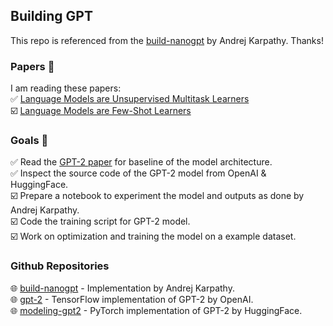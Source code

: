 ## **Building GPT**
This repo is referenced from the [build-nanogpt](https://github.com/karpathy/build-nanogpt) by Andrej Karpathy. Thanks!

### **Papers 📄**  
I am reading these papers:  
✅ [Language Models are Unsupervised Multitask Learners](https://cdn.openai.com/better-language-models/language_models_are_unsupervised_multitask_learners.pdf)  
☑️ [Language Models are Few-Shot Learners](https://arxiv.org/pdf/2005.14165)

### **Goals 🎯**
✅ Read the [GPT-2 paper](https://cdn.openai.com/better-language-models/language_models_are_unsupervised_multitask_learners.pdf) for baseline of the model architecture.  
✅ Inspect the source code of the GPT-2 model from OpenAI & HuggingFace.  
☑️ Prepare a notebook to experiment the model and outputs as done by Andrej Karpathy.  
☑️ Code the training script for GPT-2 model.  
☑️ Work on optimization and training the model on a example dataset.

### **Github Repositories**
🌐 [build-nanogpt](https://github.com/karpathy/build-nanogpt) - Implementation by Andrej Karpathy.    
🌐 [gpt-2](https://github.com/openai/gpt-2) - TensorFlow implementation of GPT-2 by OpenAI.  
🌐 [modeling-gpt2](https://github.com/huggingface/transformers/blob/main/src/transformers/models/gpt2/modeling_gpt2.py) - PyTorch implementation of GPT-2 by HuggingFace. 
